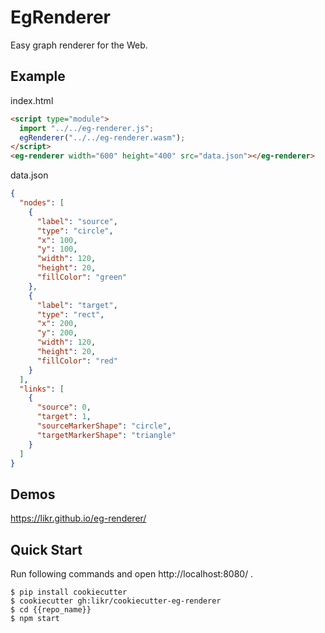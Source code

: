 # EgRenderer

Easy graph renderer for the Web.

## Example

index.html

```html
<script type="module">
  import "../../eg-renderer.js";
  egRenderer("../../eg-renderer.wasm");
</script>
<eg-renderer width="600" height="400" src="data.json"></eg-renderer>
```

data.json

```json
{
  "nodes": [
    {
      "label": "source",
      "type": "circle",
      "x": 100,
      "y": 100,
      "width": 120,
      "height": 20,
      "fillColor": "green"
    },
    {
      "label": "target",
      "type": "rect",
      "x": 200,
      "y": 200,
      "width": 120,
      "height": 20,
      "fillColor": "red"
    }
  ],
  "links": [
    {
      "source": 0,
      "target": 1,
      "sourceMarkerShape": "circle",
      "targetMarkerShape": "triangle"
    }
  ]
}
```

## Demos

https://likr.github.io/eg-renderer/

## Quick Start

Run following commands and open http://localhost:8080/ .

```console
$ pip install cookiecutter
$ cookiecutter gh:likr/cookiecutter-eg-renderer
$ cd {{repo_name}}
$ npm start
```

